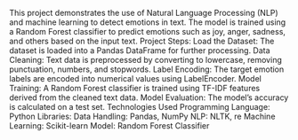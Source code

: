 This project demonstrates the use of Natural Language Processing (NLP) and machine learning to detect emotions in text. The model is trained using a Random Forest classifier to predict emotions such as joy, anger, sadness, and others based on the input text.
Project Steps:
Load the Dataset: The dataset is loaded into a Pandas DataFrame for further processing.
Data Cleaning: Text data is preprocessed by converting to lowercase, removing punctuation, numbers, and stopwords.
Label Encoding: The target emotion labels are encoded into numerical values using LabelEncoder.
Model Training: A Random Forest classifier is trained using TF-IDF features derived from the cleaned text data.
Model Evaluation: The model’s accuracy is calculated on a test set.
Technologies Used
Programming Language: Python
Libraries:
Data Handling: Pandas, NumPy
NLP: NLTK, re
Machine Learning: Scikit-learn
Model: Random Forest Classifier
